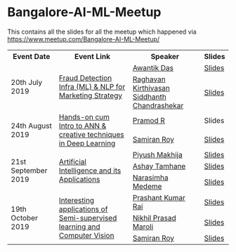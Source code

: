 # Bangalore-AI-ML-Meetup
This contains all the slides for all the meetup which happened via https://www.meetup.com/Bangalore-AI-ML-Meetup/

<table>
  <tr>
    <th>Event Date</th>
    <th>Event Link</th>
    <th>Speaker</th>
    <th>Slides</th>
  </tr>
  <tr>
    <td rowspan="2">20th July 2019</td>
    <td rowspan="2"><a href="https://www.meetup.com/Bangalore-AI-ML-Meetup/events/262438475/">Fraud Detection Infra (ML) & NLP for Marketing Strategy</a></td>
    <td><a href="https://www.linkedin.com/in/awantik/">Awantik Das</a></td>
    <td><a href="https://github.com/VitikaJain25/Bangalore-AI-ML-Meetup/blob/master/20_July_2019/Awantik_Das_Talk.pdf">Slides</a></td>
  </tr>
   <tr>
    <td><a href="https://www.linkedin.com/in/raghavankirthivasan/">Raghavan Kirthivasan</a> <a href="https://www.linkedin.com/in/raghavankirthivasan/">Siddhanth Chandrashekar</a></td>
     <td><a href="">Slides</a></td>
  </tr>
   <tr>
    <td rowspan="2">24th August 2019</td>
    <td rowspan="2"><a href="https://www.meetup.com/Bangalore-AI-ML-Meetup/events/263449058/">Hands-on cum Intro to ANN & creative techniques in Deep Learning</a></td>
    <td><a href="https://www.linkedin.com/in/pramod-r-05b38212/">Pramod R</a></td>
    <td>Slides</a></td>
  </tr>
   <tr>
    <td><a href="https://www.linkedin.com/in/samiranroy/">Samiran Roy</a></td>
    <td><a href="https://github.com/VitikaJain25/Bangalore-AI-ML-Meetup/blob/master/24_August_2019/Samiran_Roy_Talk.pdf">Slides</a></td>
  </tr>
  <tr>
    <td rowspan="3">21st September 2019</td>
    <td rowspan="3"><a href="https://www.meetup.com/Bangalore-AI-ML-Meetup/events/264424621/">Artificial Intelligence and its Applications</a></td>
    <td><a href="https://www.linkedin.com/in/piyushmakhija/">Piyush Makhija</a></td>
    <td><a href="https://github.com/VitikaJain25/Bangalore-AI-ML-Meetup/blob/master/21_September_2019/Piyush_Makhija_talk.pdf">Slides</a></td>
  </tr>
  <tr>
    <td><a href="https://www.linkedin.com/in/ashaytamhane">Ashay Tamhane</a></td>
    <td><a href="https://github.com/VitikaJain25/Bangalore-AI-ML-Meetup/blob/master/21_September_2019/Ashay_Tamhane_talk.pdf">Slides</a></td>
  </tr>
   <tr>
    <td><a href="https://www.linkedin.com/in/narasimhamedeme/">Narasimha Medeme</a></td>
    <td><a href="https://github.com/VitikaJain25/Bangalore-AI-ML-Meetup/blob/master/21_September_2019/Narasimha%20Medeme_talk.pdf">Slides</a></td>
  </tr>
    <tr>
    <td rowspan="3">19th October 2019</td>
    <td rowspan="3"><a href="https://www.meetup.com/Bangalore-AI-ML-Meetup/events/265501036/">Interesting applications of Semi-supervised learning and Computer Vision</a></td>
    <td><a href="https://www.linkedin.com/in/prashant83/">Prashant Kumar Rai</a></td>
    <td><a href="https://github.com/VitikaJain25/Bangalore-AI-ML-Meetup/blob/master/19_October_2019/Prashant_Kumar_Rai_Talk.pdf">Slides</a></td>
  </tr>
  <tr>
    <td><a href="https://www.linkedin.com/in/mnikhilprasad/">Nikhil Prasad Maroli</a></td>
    <td><a href="https://github.com/VitikaJain25/Bangalore-AI-ML-Meetup/blob/master/19_October_2019/Nikhil_Prasad_Maroli_Talk.pdf">Slides</a></td>
  </tr>
   <tr>
    <td><a href="https://www.linkedin.com/in/samiranroy/">Samiran Roy</a></td>
    <td><a href="https://github.com/VitikaJain25/Bangalore-AI-ML-Meetup/blob/master/19_October_2019/Samiran_Roy_Talk.pdf">Slides</a></td>
  </tr>
  
</table>
